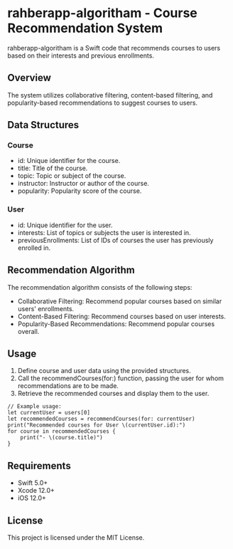 # rahberapp-algoritham - Course Recommendation System

rahberapp-algoritham is a Swift code that recommends courses to users based on their interests and previous enrollments.

## Overview

The system utilizes collaborative filtering, content-based filtering, and popularity-based recommendations to suggest courses to users.

## Data Structures

### Course
- id: Unique identifier for the course.
- title: Title of the course.
- topic: Topic or subject of the course.
- instructor: Instructor or author of the course.
- popularity: Popularity score of the course.

### User
- id: Unique identifier for the user.
- interests: List of topics or subjects the user is interested in.
- previousEnrollments: List of IDs of courses the user has previously enrolled in.

## Recommendation Algorithm

The recommendation algorithm consists of the following steps:

- Collaborative Filtering: Recommend popular courses based on similar users' enrollments.
- Content-Based Filtering: Recommend courses based on user interests.
- Popularity-Based Recommendations: Recommend popular courses overall.

## Usage

1. Define course and user data using the provided structures.
2. Call the recommendCourses(for:) function, passing the user for whom recommendations are to be made.
3. Retrieve the recommended courses and display them to the user.
 
 
```
// Example usage:
let currentUser = users[0]
let recommendedCourses = recommendCourses(for: currentUser)
print("Recommended courses for User \(currentUser.id):")
for course in recommendedCourses {
    print("- \(course.title)")
}
```

## Requirements

- Swift 5.0+
- Xcode 12.0+
- iOS 12.0+

## License

This project is licensed under the MIT License.
